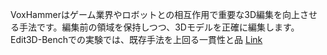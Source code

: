 VoxHammerはゲーム業界やロボットとの相互作用で重要な3D編集を向上させる手法です。編集前の領域を保持しつつ、3Dモデルを正確に編集します。Edit3D-Benchでの実験では、既存手法を上回る一貫性と品
[Link](http://arxiv.org/abs/2508.19247v1)

